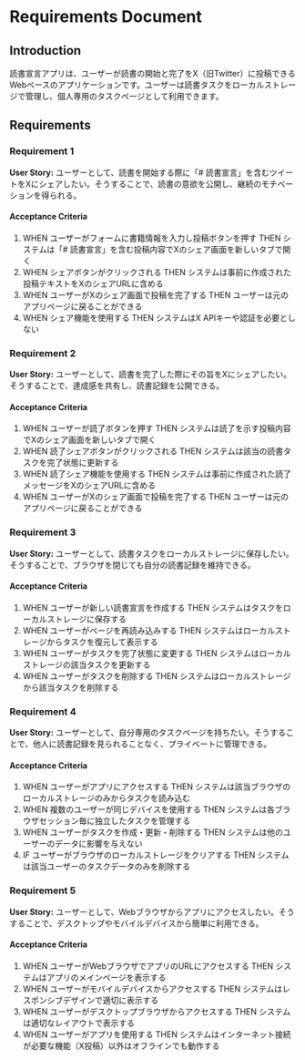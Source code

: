 # Requirements Document

## Introduction

読書宣言アプリは、ユーザーが読書の開始と完了をX（旧Twitter）に投稿できるWebベースのアプリケーションです。ユーザーは読書タスクをローカルストレージで管理し、個人専用のタスクページとして利用できます。

## Requirements

### Requirement 1

**User Story:** ユーザーとして、読書を開始する際に「# 読書宣言」を含むツイートをXにシェアしたい。そうすることで、読書の意欲を公開し、継続のモチベーションを得られる。

#### Acceptance Criteria

1. WHEN ユーザーがフォームに書籍情報を入力し投稿ボタンを押す THEN システムは「# 読書宣言」を含む投稿内容でXのシェア画面を新しいタブで開く
2. WHEN シェアボタンがクリックされる THEN システムは事前に作成された投稿テキストをXのシェアURLに含める
3. WHEN ユーザーがXのシェア画面で投稿を完了する THEN ユーザーは元のアプリページに戻ることができる
4. WHEN シェア機能を使用する THEN システムはX APIキーや認証を必要としない

### Requirement 2

**User Story:** ユーザーとして、読書を完了した際にその旨をXにシェアしたい。そうすることで、達成感を共有し、読書記録を公開できる。

#### Acceptance Criteria

1. WHEN ユーザーが読了ボタンを押す THEN システムは読了を示す投稿内容でXのシェア画面を新しいタブで開く
2. WHEN 読了シェアボタンがクリックされる THEN システムは該当の読書タスクを完了状態に更新する
3. WHEN 読了シェア機能を使用する THEN システムは事前に作成された読了メッセージをXのシェアURLに含める
4. WHEN ユーザーがXのシェア画面で投稿を完了する THEN ユーザーは元のアプリページに戻ることができる

### Requirement 3

**User Story:** ユーザーとして、読書タスクをローカルストレージに保存したい。そうすることで、ブラウザを閉じても自分の読書記録を維持できる。

#### Acceptance Criteria

1. WHEN ユーザーが新しい読書宣言を作成する THEN システムはタスクをローカルストレージに保存する
2. WHEN ユーザーがページを再読み込みする THEN システムはローカルストレージからタスクを復元して表示する
3. WHEN ユーザーがタスクを完了状態に変更する THEN システムはローカルストレージの該当タスクを更新する
4. WHEN ユーザーがタスクを削除する THEN システムはローカルストレージから該当タスクを削除する

### Requirement 4

**User Story:** ユーザーとして、自分専用のタスクページを持ちたい。そうすることで、他人に読書記録を見られることなく、プライベートに管理できる。

#### Acceptance Criteria

1. WHEN ユーザーがアプリにアクセスする THEN システムは該当ブラウザのローカルストレージのみからタスクを読み込む
2. WHEN 複数のユーザーが同じデバイスを使用する THEN システムは各ブラウザセッション毎に独立したタスクを管理する
3. WHEN ユーザーがタスクを作成・更新・削除する THEN システムは他のユーザーのデータに影響を与えない
4. IF ユーザーがブラウザのローカルストレージをクリアする THEN システムは該当ユーザーのタスクデータのみを削除する

### Requirement 5

**User Story:** ユーザーとして、Webブラウザからアプリにアクセスしたい。そうすることで、デスクトップやモバイルデバイスから簡単に利用できる。

#### Acceptance Criteria

1. WHEN ユーザーがWebブラウザでアプリのURLにアクセスする THEN システムはアプリのメインページを表示する
2. WHEN ユーザーがモバイルデバイスからアクセスする THEN システムはレスポンシブデザインで適切に表示する
3. WHEN ユーザーがデスクトップブラウザからアクセスする THEN システムは適切なレイアウトで表示する
4. WHEN ユーザーがアプリを使用する THEN システムはインターネット接続が必要な機能（X投稿）以外はオフラインでも動作する